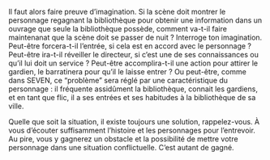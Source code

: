 Il faut alors faire preuve d’imagination. Si la scène doit montrer le personnage regagnant la bibliothèque pour obtenir une information dans un ouvrage que seule la bibliothèque possède, comment va-t-il faire maintenanat que la scène doit se passer de nuit ? Interroge ton imagination. Peut-être forcera-t-il l’entrée, si cela est en accord avec le personnage ? Peut-être ira-t-il réveiller le directeur, si c’est une de ses connaissances ou qu’il lui doit un service ? Peut-être accomplira-t-il une action pour attirer le gardien, le barratinera pour qu’il le laisse entrer ? Ou peut-être, comme dans SEVEN, ce “problème” sera réglé par une caractéristique du personnage : il fréquente assidûment la bibliothèque, connait les gardiens, et en tant que flic, il a ses entrées et ses habitudes à la bibliothèque de sa ville.

Quelle que soit la situation, il existe toujours une solution, rappelez-vous. À vous d’écouter suffisamment l’histoire et les personnages pour l’entrevoir. Au pire, vous y gagnerez un obstacle et la possibilité de mettre votre personnage dans une situation conflictuelle. C’est autant de gagné.